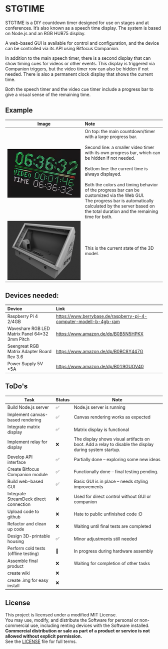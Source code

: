 # STGTIME

STGTIME is a DIY countdown timer designed for use on stages and at conferences. It’s also known as a speech time display. The system is based on Node.js and an RGB HUB75 display.

A web-based GUI is available for control and configuration, and the device can be controlled via its API using Bitfocus Companion.

In addition to the main speech timer, there is a second display that can show timing cues for videos or other events. This display is triggered via Companion triggers, but the video timer row can also be hidden if not needed.
There is also a permanent clock display that shows the current time.

Both the speech timer and the video cue timer include a progress bar to give a visual sense of the remaining time.

## Example
| Image | Note |
|:-:|:-|
| ![Example](https://github.com/testbild-media/STGTIME/blob/main/images/clock_display.jpeg) | On top: the main countdown/timer with a large progress bar.<br><br>Second line: a smaller video timer with its own progress bar, which can be hidden if not needed.<br><br>Bottom line: the current time is always displayed.<br><br>Both the colors and timing behavior of the progress bar can be customized via the Web GUI.<br>The progress bar is automatically calculated by the server based on the total duration and the remaining time for both. |
| ![Example](https://github.com/testbild-media/STGTIME/blob/main/images/3D_Model.jpg) | This is the current state of the 3D model. |

## Devices needed:
| Device | Link |
|:-|:-|
| Raspberry Pi 4 2/4GB | https://www.berrybase.de/raspberry-pi-4-computer-modell-b-4gb-ram |
| Waveshare RGB LED Matrix Panel 64×32 3mm Pitch | https://www.amazon.de/dp/B0B5N5HPKX |
| Seengreat RGB Matrix Adapter Board Rev 3.6 | https://www.amazon.de/dp/B0BC8Y447G |
| Power Supply 5V >5A | https://www.amazon.de/dp/B019GUOV40 |

## ToDo's
| Task                              | Status | Note |
|-----------------------------------|--------|------|
| Build Node.js server              | ✅     | Node.js server is running |
| Implement canvas-based rendering  | ✅     | Canvas rendering works as expected |
| Integrate matrix display          | ✅     | Matrix display is functional |
| Implement relay for display       | ❌     | The display shows visual artifacts on boot. Add a relay to disable the display during system startup. |
| Develop API interface             | ✅     | Partially done – exploring some new ideas |
| Create Bitfocus Companion module  | ✅     | Functionally done – final testing pending. |
| Build web-based GUI               | ✅     | Basic GUI is in place – needs styling improvements |
| Integrate StreamDeck direct connection | ❌     | Used for direct control without GUI or companion |
| Upload code to github             | ❌     | Hate to public unfinished code :D |
| Refactor and clean up code        | ❌     | Waiting until final tests are completed |
| Design 3D-printable housing       | ✅     | Minor adjustments still needed |
| Perform cold tests (offline testing) | 🔁  | In progress during hardware assembly |
| Assemble final product            | ❌     | Waiting for completion of other tasks |
| create wiki                       | ❌     | |
| create .img for easy install      | ❌     | |

## License
This project is licensed under a modified MIT License.  
You may use, modify, and distribute the Software for personal or non-commercial use, including renting devices with the Software installed.  
**Commercial distribution or sale as part of a product or service is not allowed without explicit permission.**  
See the [LICENSE](./LICENSE) file for full terms.
